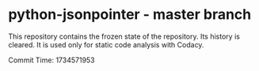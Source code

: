 # python-jsonpointer - master branch

This repository contains the frozen state of the repository.
Its history is cleared. It is used only for static code
analysis with Codacy.

Commit Time: 1734571953